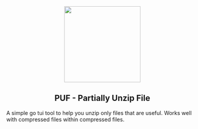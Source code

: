 <div align="center" width="100%">
    <img src="https://github.com/DebuggerAndrzej/puf/assets/118397780/2f492e05-2613-48ed-a5d4-551c60dd93f8" width="200">
</div>
<h2 align="center">PUF - Partially Unzip File</h2>
A simple go tui tool to help you unzip only files that are useful. Works well with compressed files within compressed files.
